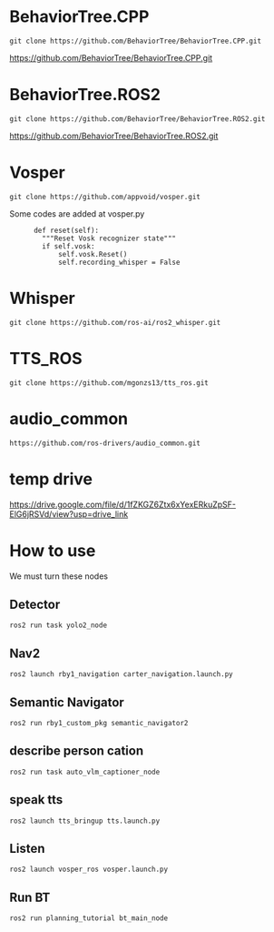 # BehaviorTree.CPP

```
git clone https://github.com/BehaviorTree/BehaviorTree.CPP.git
```


https://github.com/BehaviorTree/BehaviorTree.CPP.git

# BehaviorTree.ROS2
```
git clone https://github.com/BehaviorTree/BehaviorTree.ROS2.git
```

https://github.com/BehaviorTree/BehaviorTree.ROS2.git

# Vosper 
```
git clone https://github.com/appvoid/vosper.git
```
Some codes are added at vosper.py 

```
      def reset(self):
        """Reset Vosk recognizer state"""
        if self.vosk:
            self.vosk.Reset()
            self.recording_whisper = False
```
# Whisper
```
git clone https://github.com/ros-ai/ros2_whisper.git
```

# TTS_ROS
```
git clone https://github.com/mgonzs13/tts_ros.git
```
# audio_common
```
https://github.com/ros-drivers/audio_common.git
```
# temp drive 
https://drive.google.com/file/d/1fZKGZ6Ztx6xYexERkuZpSF-ElG6jRSVd/view?usp=drive_link


# How to use

We must turn these nodes

## Detector

```
ros2 run task yolo2_node
```

## Nav2

```
ros2 launch rby1_navigation carter_navigation.launch.py
```

## Semantic Navigator

```
ros2 run rby1_custom_pkg semantic_navigator2
```

## describe person cation

```
ros2 run task auto_vlm_captioner_node
```

## speak tts

```
ros2 launch tts_bringup tts.launch.py
```

## Listen 

```
ros2 launch vosper_ros vosper.launch.py
```

## Run BT

```
ros2 run planning_tutorial bt_main_node
```



